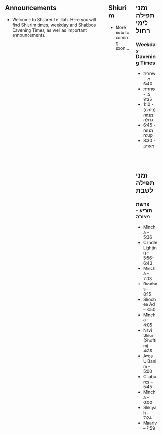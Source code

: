 

<div class="columns">

  <!-- Left Column: Announcements -->
  <div class="column">
    <h2>Announcements</h2>
    <ul>
      <li>Welcome to Shaarei Tefillah. Here you will find Shiurim times, weekday and Shabbos Davening Times, as well as important announcements.</li>
    </ul>
  </div>

  <!-- Middle Column: Shiurim -->
  <div class="column">
    <h2>Shiurim</h2>
    <ul>
      <li>More details coming soon...</li>
    </ul>
  </div>

  <!-- Right Column: Davening Times -->
 <div class="column text-right">
  <h2 class="rtl">זמני תפילה לימי החול</h2>
  <h3 class="ltr">Weekday Davening Times</h3>

  <ul>
    <li>שחרית א' - 6:40</li>
    <li>שחרית ב' - 8:25</li>
    <li>1:10 - (בזמנו) מנחה גדולה</li>
    <li>6:45 - מנחה קטנה</li>
    <li>8:30 - מעריב</li>
  </ul>

  <br><br>

  <h2 class="rtl">זמני תפילה לשבת</h2>
  <h3 class="rtl">פרשת תזריע - מצורה</h3>

  <ul>
    <li>Mincha – 5:36</li>
    <li>Candle Lighting – 5:56–6:43</li>
    <li>Mincha – 7:03</li>
    <li>Brachos – 8:15</li>
    <li>Shochen Ad – 8:50</li>
    <li>Mincha – 4:05</li>
    <li>Navi Shiur (Shoftim) – 4:35</li>
    <li>Avos U'Banim – 5:00</li>
    <li>Chaburos – 5:45</li>
    <li>Mincha – 6:00</li>
    <li>Shkiyah – 7:24</li>
    <li>Maariv – 7:59</li>
  </ul>
</div>
